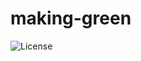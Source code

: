 # making-green
![License](https://img.shields.io/github/license/zahidin/making-green?style=flat-square)
